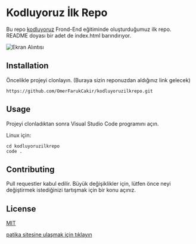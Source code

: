 # Kodluyoruz İlk Repo
Bu repo [kodluyoruz](https://www.kodluyoruz.org/) Frond-End eğitiminde oluşturduğumuz ilk repo. README doyası bir adet de index.html barındırıyor.

![Ekran Alıntısı](https://user-images.githubusercontent.com/111988776/186932855-8878cc92-29b2-4110-abc5-1645dba09ff2.JPG)


## Installation

Öncelikle projeyi clonlayın. (Buraya sizin reponuzdan aldığınız link gelecek)

``` 
https://github.com/OmerFarukCakir/kodluyoruzilkrepo.git 
```

## Usage

Projeyi clonladıktan sonra Visual Studio Code programını açın.

Linux için:

```
cd kodluyoruzilkrepo
code .
```

## Contributing


Pull requestler kabul edilir. Büyük değişiklikler için, lütfen önce neyi değiştirmek istediğinizi tartışmak için bir konu açınız.

## License

[MIT](https://choosealicense.com/licenses/mit/)

[patika sitesine ulaşmak için tıklayın](www.patika.dev)
